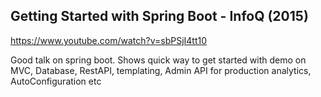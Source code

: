 
## Getting Started with Spring Boot  - InfoQ (2015)
https://www.youtube.com/watch?v=sbPSjI4tt10

Good talk on spring boot. Shows quick way to get started with demo on MVC, Database, RestAPI, templating, Admin API for production analytics, AutoConfiguration etc
